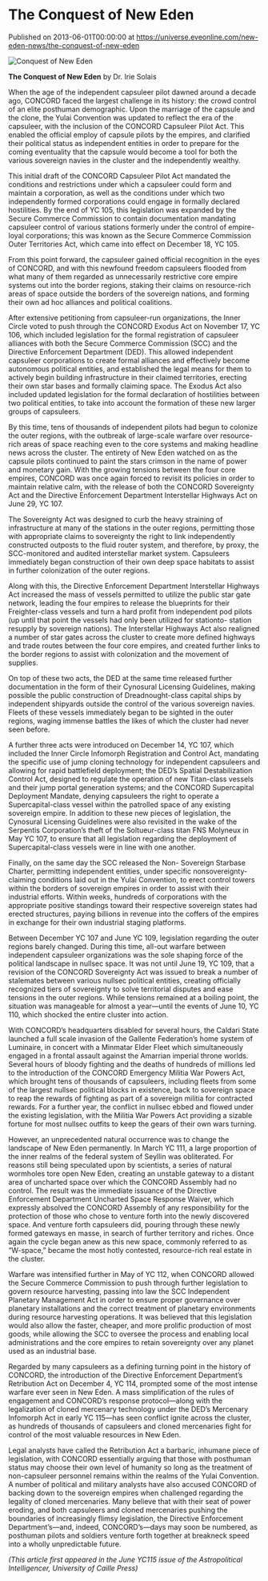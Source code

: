 # The Conquest of New Eden
Published on 2013-06-01T00:00:00 at https://universe.eveonline.com/new-eden-news/the-conquest-of-new-eden

![Conquest of New Eden](//images.ctfassets.net/1gqwxa4vbed9/3pwJOWFh0uDuD9ZP4jPPZR/ad3454ade088ac304f7be57aedeb0022/empire_immortals_screenshot.png)

__The Conquest of New Eden__
by Dr. Irie Solais

When the age of the independent capsuleer pilot dawned around a decade ago, CONCORD faced the largest challenge in its history: the crowd control of an elite posthuman demographic. Upon the marriage of the capsule and the clone, the Yulai Convention was updated to reflect the era of the capsuleer, with the inclusion of the CONCORD Capsuleer Pilot Act. This enabled the official employ of capsule pilots by the empires, and clarified their political status as independent entities in order to prepare for the coming eventuality that the capsule would become a tool for both the various sovereign navies in the cluster and the independently wealthy.

This initial draft of the CONCORD Capsuleer Pilot Act mandated the conditions and restrictions under which a capsuleer could form and maintain a corporation, as well as the conditions under which two independently formed corporations could engage in formally declared hostilities. By the end of YC 105, this legislation was expanded by the Secure Commerce Commission to contain documentation mandating capsuleer control of various stations formerly under the control of empire-loyal corporations; this was known as the Secure Commerce Commission Outer Territories Act, which came into effect on December 18, YC 105.

From this point forward, the capsuleer gained official recognition in the eyes of CONCORD, and with this newfound freedom capsuleers flooded from what many of them regarded as unnecessarily restrictive core empire systems out into the border regions, staking their claims on resource-rich areas of space outside the borders of the sovereign nations, and forming their own ad hoc alliances and political coalitions.

After extensive petitioning from capsuleer-run organizations, the Inner Circle voted to push through the CONCORD Exodus Act on November 17, YC 106, which included legislation for the formal registration of capsuleer alliances with both the Secure Commerce Commission (SCC) and the Directive Enforcement Department (DED). This allowed independent capsuleer corporations to create formal alliances and effectively become autonomous political entities, and established the legal means for them to actively begin building infrastructure in their claimed territories, erecting their own star bases and formally claiming space. The Exodus Act also included updated legislation for the formal declaration of hostilities between two political entities, to take into account the formation of these new larger groups of capsuleers.

By this time, tens of thousands of independent pilots had begun to colonize the outer regions, with the outbreak of large-scale warfare over resource-rich areas of space reaching even to the core systems and making headline news across the cluster. The entirety of New Eden watched on as the capsule pilots continued to paint the stars crimson in the name of power and monetary gain. With the growing tensions between the four core empires, CONCORD was once again forced to revisit its policies in order to maintain relative calm, with the release of both the CONCORD Sovereignty Act and the Directive Enforcement Department Interstellar Highways Act on June 29, YC 107.

The Sovereignty Act was designed to curb the heavy straining of infrastructure at many of the stations in the outer regions, permitting those with appropriate claims to sovereignty the right to link independently constructed outposts to the fluid router system, and therefore, by proxy, the SCC-monitored and audited interstellar market system. Capsuleers immediately began construction of their own deep space habitats to assist in further colonization of the outer regions.

Along with this, the Directive Enforcement Department Interstellar Highways Act increased the mass of vessels permitted to utilize the public star gate network, leading the four empires to release the blueprints for their Freighter-class vessels and turn a hard profit from independent pod pilots (up until that point the vessels had only been utilized for stationto- station resupply by sovereign nations). The Interstellar Highways Act also realigned a number of star gates across the cluster to create more defined highways and trade routes between the four core empires, and created further links to the border regions to assist with colonization and the movement of supplies.

On top of these two acts, the DED at the same time released further documentation in the form of their Cynosural Licensing Guidelines, making possible the public construction of Dreadnought-class capital ships by independent shipyards outside the control of the various sovereign navies. Fleets of these vessels immediately began to be sighted in the outer regions, waging immense battles the likes of which the cluster had never seen before.

A further three acts were introduced on December 14, YC 107, which included the Inner Circle Infomorph Registration and Control Act, mandating the specific use of jump cloning technology for independent capsuleers and allowing for rapid battlefield deployment; the DED’s Spatial Destabilization Control Act, designed to regulate the operation of new Titan-class vessels and their jump portal generation systems; and the CONCORD Supercapital Deployment Mandate, denying capsuleers the right to operate a Supercapital-class vessel within the patrolled space of any existing sovereign empire. In addition to these new pieces of legislation, the Cynosural Licensing Guidelines were also revisited in the wake of the Serpentis Corporation’s theft of the Soltueur-class titan FNS Molyneux in May YC 107, to ensure that all legislation regarding the deployment of Supercapital-class vessels were in line with one another.

Finally, on the same day the SCC released the Non- Sovereign Starbase Charter, permitting independent entities, under specific nonsovereignty-claiming conditions laid out in the Yulai Convention, to erect control towers within the borders of sovereign empires in order to assist with their industrial efforts. Within weeks, hundreds of corporations with the appropriate positive standings toward their respective sovereign states had erected structures, paying billions in revenue into the coffers of the empires in exchange for their own industrial staging platforms.

Between December YC 107 and June YC 109, legislation regarding the outer regions barely changed. During this time, all-out warfare between independent capsuleer organizations was the sole shaping force of the political landscape in nullsec space. It was not until June 19, YC 109, that a revision of the CONCORD Sovereignty Act was issued to break a number of stalemates between various nullsec political entities, creating officially recognized tiers of sovereignty to solve territorial disputes and ease tensions in the outer regions. While tensions remained at a boiling point, the situation was manageable for almost a year—until the events of June 10, YC 110, which shocked the entire cluster into action.

With CONCORD’s headquarters disabled for several hours, the Caldari State launched a full scale invasion of the Gallente Federation’s home system of Luminaire, in concert with a Minmatar Elder Fleet which simultaneously engaged in a frontal assault against the Amarrian imperial throne worlds. Several hours of bloody fighting and the deaths of hundreds of millions led to the introduction of the CONCORD Emergency Militia War Powers Act, which brought tens of thousands of capsuleers, including fleets from some of the largest nullsec political blocks in existence, back to sovereign space to reap the rewards of fighting as part of a sovereign militia for contracted rewards. For a further year, the conflict in nullsec ebbed and flowed under the existing legislation, with the Militia War Powers Act providing a sizable fortune for most nullsec outfits to keep the gears of their own wars turning.

However, an unprecedented natural occurrence was to change the landscape of New Eden permanently. In March YC 111, a large proportion of the inner realms of the federal system of Seyllin was obliterated. For reasons still being speculated upon by scientists, a series of natural wormholes tore open New Eden, creating an unstable gateway to a distant area of uncharted space over which the CONCORD Assembly had no control. The result was the immediate issuance of the Directive Enforcement Department Uncharted Space Response Waiver, which expressly absolved the CONCORD Assembly of any responsibility for the protection of those who chose to venture forth into the newly discovered space. And venture forth capsuleers did, pouring through these newly formed gateways en masse, in search of further territory and riches. Once again the cycle began anew as this new space, commonly referred to as “W-space,” became the most hotly contested, resource-rich real estate in the cluster.

Warfare was intensified further in May of YC 112, when CONCORD allowed the Secure Commerce Commission to push through further legislation to govern resource harvesting, passing into law the SCC Independent Planetary Management Act in order to ensure proper governance over planetary installations and the correct treatment of planetary environments during resource harvesting operations. It was believed that this legislation would also allow the faster, cheaper, and more prolific production of most goods, while allowing the SCC to oversee the process and enabling local administrations and the core empires to retain sovereignty over any planet used as an industrial base.

Regarded by many capsuleers as a defining turning point in the history of CONCORD, the introduction of the Directive Enforcement Department’s Retribution Act on December 4, YC 114, prompted some of the most intense warfare ever seen in New Eden. A mass simplification of the rules of engagement and CONCORD’s response protocol—along with the legalization of cloned mercenary technology under the DED’s Mercenary Infomorph Act in early YC 115—has seen conflict ignite across the cluster, as hundreds of thousands of capsuleers and cloned mercenaries fight for control of the most valuable resources in New Eden.

Legal analysts have called the Retribution Act a barbaric, inhumane piece of legislation, with CONCORD essentially arguing that those with posthuman status may choose their own level of humanity so long as the treatment of non-capsuleer personnel remains within the realms of the Yulai Convention. A number of political and military analysts have also accused CONCORD of backing down to the sovereign empires when challenged regarding the legality of cloned mercenaries. Many believe that with their seat of power eroding, and both capsuleers and cloned mercenaries pushing the boundaries of increasingly flimsy legislation, the Directive Enforcement Department’s—and, indeed, CONCORD’s—days may soon be numbered, as posthuman pilots and soldiers venture forth together at breakneck speed into a wholly unpredictable future.

*(This article first appeared in the June YC115 issue of the Astropolitical Intelligencer, University of Caille Press)*
